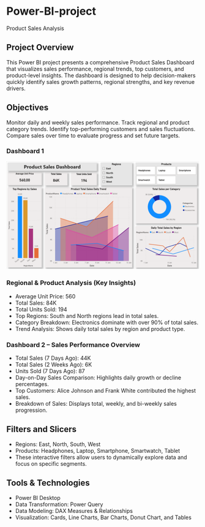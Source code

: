 # Power-BI-project
Product Sales Analysis

## Project Overview

This Power BI project presents a comprehensive Product Sales Dashboard that visualizes sales performance, regional trends, top customers, and product-level insights. 
The dashboard is designed to help decision-makers quickly identify sales growth patterns, regional strengths, and key revenue drivers.

## Objectives

Monitor daily and weekly sales performance.
Track regional and product category trends.
Identify top-performing customers and sales fluctuations.
Compare sales over time to evaluate progress and set future targets.

### Dashboard 1 
![Image Alt](https://github.com/ZakheniAnalyst/Power-BI-project/blob/main/pbi%20dashboard%201.png?raw=true)
### Regional & Product Analysis (Key Insights)

- Average Unit Price: 560
- Total Sales: 84K
- Total Units Sold: 194
- Top Regions: South and North regions lead in total sales.
- Category Breakdown: Electronics dominate with over 90% of total sales.
- Trend Analysis: Shows daily total sales by region and product type.

### Dashboard 2 – Sales Performance Overview

- Total Sales (7 Days Ago): 44K
- Total Sales (2 Weeks Ago): 6K
- Units Sold (7 Days Ago): 87
- Day-on-Day Sales Comparison: Highlights daily growth or decline percentages.
- Top Customers: Alice Johnson and Frank White contributed the highest sales.
- Breakdown of Sales: Displays total, weekly, and bi-weekly sales progression.
  
## Filters and Slicers

- Regions: East, North, South, West
- Products: Headphones, Laptop, Smartphone, Smartwatch, Tablet
- These interactive filters allow users to dynamically explore data and focus on specific segments.

## Tools & Technologies

- Power BI Desktop
- Data Transformation: Power Query
- Data Modeling: DAX Measures & Relationships
- Visualization: Cards, Line Charts, Bar Charts, Donut Chart, and Tables


